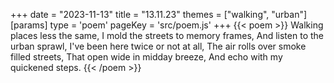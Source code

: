 +++
date = "2023-11-13"
title = "13.11.23"
themes = ["walking", "urban"]
[params]
  type = 'poem'
  pageKey = 'src/poem.js'
+++
{{< poem >}}
Walking places less the same,
I mold the streets to memory frames,
And listen to the urban sprawl,
I've been here twice or not at all,
The air rolls over smoke filled streets,
That open wide in midday breeze,
And echo with my quickened steps.
{{< /poem >}}